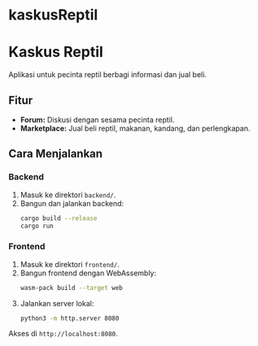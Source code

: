 # kaskusReptil
# Kaskus Reptil

Aplikasi untuk pecinta reptil berbagi informasi dan jual beli.

## Fitur
- **Forum:** Diskusi dengan sesama pecinta reptil.
- **Marketplace:** Jual beli reptil, makanan, kandang, dan perlengkapan.

## Cara Menjalankan

### Backend
1. Masuk ke direktori `backend/`.
2. Bangun dan jalankan backend:
    ```bash
    cargo build --release
    cargo run
    ```

### Frontend
1. Masuk ke direktori `frontend/`.
2. Bangun frontend dengan WebAssembly:
    ```bash
    wasm-pack build --target web
    ```
3. Jalankan server lokal:
    ```bash
    python3 -m http.server 8080
    ```

Akses di `http://localhost:8080`.
